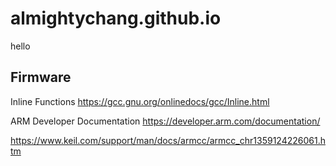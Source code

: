 # almightychang.github.io
hello

## Firmware
Inline Functions
https://gcc.gnu.org/onlinedocs/gcc/Inline.html

ARM Developer Documentation
https://developer.arm.com/documentation/

https://www.keil.com/support/man/docs/armcc/armcc_chr1359124226061.htm
